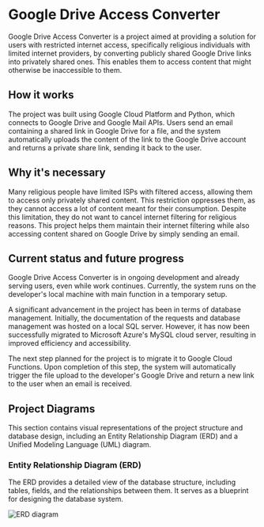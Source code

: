 # Google Drive Access Converter

Google Drive Access Converter is a project aimed at providing a solution for users with restricted internet access, specifically religious individuals with limited internet providers, by converting publicly shared Google Drive links into privately shared ones. This enables them to access content that might otherwise be inaccessible to them.

## How it works

The project was built using Google Cloud Platform and Python, which connects to Google Drive and Google Mail APIs. Users send an email containing a shared link in Google Drive for a file, and the system automatically uploads the content of the link to the Google Drive account and returns a private share link, sending it back to the user.

## Why it's necessary

Many religious people have limited ISPs with filtered access, allowing them to access only privately shared content. This restriction oppresses them, as they cannot access a lot of content meant for their consumption. Despite this limitation, they do not want to cancel internet filtering for religious reasons. This project helps them maintain their internet filtering while also accessing content shared on Google Drive by simply sending an email.

## Current status and future progress

Google Drive Access Converter is in ongoing development and already serving users, even while work continues. Currently, the system runs on the developer's local machine with main function in a temporary setup.

A significant advancement in the project has been in terms of database management. Initially, the documentation of the requests and database management was hosted on a local SQL server. However, it has now been successfully migrated to Microsoft Azure's MySQL cloud server, resulting in improved efficiency and accessibility.

The next step planned for the project is to migrate it to Google Cloud Functions. Upon completion of this step, the system will automatically trigger the file upload to the developer's Google Drive and return a new link to the user when an email is received.


## Project Diagrams

This section contains visual representations of the project structure and database design, including an Entity Relationship Diagram (ERD) and a Unified Modeling Language (UML) diagram.

### Entity Relationship Diagram (ERD)

The ERD provides a detailed view of the database structure, including tables, fields, and the relationships between them. It serves as a blueprint for designing the database system.

![ERD diagram](https://github.com/Haiku54/Google-Drive-Project/assets/80857560/f8fbc968-34e8-418b-a390-a7a7bc16f359)


